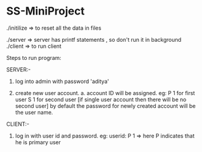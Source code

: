 # SS-MiniProject

./initilize => to reset all the data in files

./server => server has printf statements , so don't run it in background
./client => to run client

Steps to run program:

SERVER:-
1. log into admin with password  'aditya'

2. create new user account. 
  a. account ID will be assigned.
    eg: P 1 for first user 
        S 1 for second user [if single user account then there will be no second user]
        by default the password for newly created account will be the user name.
 
CLIENT:-

1. log in with user id and password.
  eg:  userid: P 1 => here P indicates that he is primary user 


  
 
